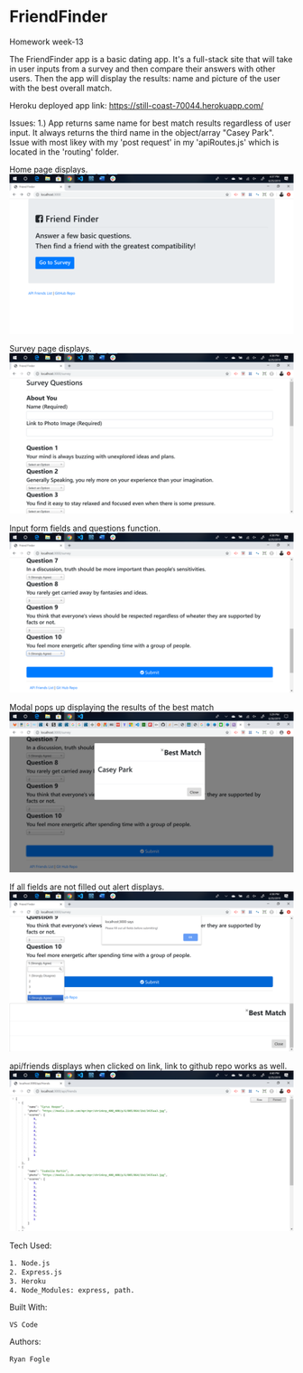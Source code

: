 # FriendFinder
Homework week-13


The FriendFinder app is a basic dating app. It's a full-stack site that will take in user inputs from a survey and then compare their answers with other users. Then the app will display the results: name and picture of the user with the best overall match. 


Heroku deployed app link: https://still-coast-70044.herokuapp.com/ 

Issues: 
1.) App returns same name for best match results regardless of user input. It always returns the third name in the object/array "Casey Park". Issue with most likey with my 'post request' in my 'apiRoutes.js' which is located in the 'routing' folder. 


Home page displays.
![Screenshot_1](images/Screenshot_1.1.png)


Survey page displays.
![Screenshot_2](images/Screenshot_1.2.png)


Input form fields and questions function.
![Screenshot_3](images/Screenshot_1.3.png)


Modal pops up displaying the results of the best match 
![Screenshot_x](images/Screenshot_x.png)


If all fields are not filled out alert displays. 
![Screenshot_4](images/Screenshot_1.4.png)


api/friends displays when clicked on link, link to github repo works as well. 
![Screenshot_5](images/Screenshot_1.5.png)





Tech Used: 

    1. Node.js 
    2. Express.js 
    3. Heroku
    4. Node_Modules: express, path. 

Built With: 

    VS Code 

Authors: 

    Ryan Fogle 



